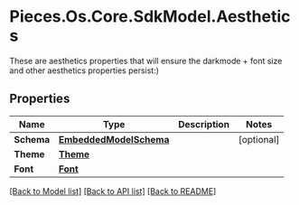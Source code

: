 # Pieces.Os.Core.SdkModel.Aesthetics
These are aesthetics properties that will ensure the darkmode + font size and other aesthetics properties persist:)

## Properties

Name | Type | Description | Notes
------------ | ------------- | ------------- | -------------
**Schema** | [**EmbeddedModelSchema**](EmbeddedModelSchema.md) |  | [optional] 
**Theme** | [**Theme**](Theme.md) |  | 
**Font** | [**Font**](Font.md) |  | 

[[Back to Model list]](../README.md#documentation-for-models) [[Back to API list]](../README.md#documentation-for-api-endpoints) [[Back to README]](../README.md)

